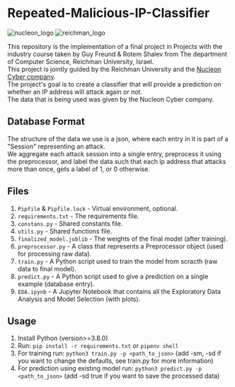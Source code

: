 # Repeated-Malicious-IP-Classifier

![nucleon_logo](https://user-images.githubusercontent.com/45962209/132684129-7f859f56-2ddd-48ca-9381-4f5c7ffa9540.png)
![reichman_logo](https://user-images.githubusercontent.com/45962209/132684855-f175a197-743e-4f04-991a-0e1b845bce76.png)

This repository is the implementation of a final project in Projects with the industry course taken by Guy Freund & Rotem Shalev from The department of Computer Science, Reichman University, Israel.<br>
This project is jointly guided by the Reichman University and the [Nucleon Cyber company](https://nucleoncyber.com). <br>
The project's goal is to create a classifier that will provide a prediction on whether an IP address will attack again or not. <br>
The data that is being used was given by the Nucleon Cyber company.

## Database Format
The structure of the data we use is a json, where each entry in it is part of a "Session" representing an attack. <br>
We aggregate each attack session into a single entry, preprocess it using the preprocessor,
and label the data such that each ip address that attacks more than once, gets a label of 1, or 0 otherwise.

## Files
1. `Pipfile` & `Pipfile.lock` - Virtual environment, optional.
2. `requirements.txt` - The requirements file.
3. `constans.py` - Shared constants file.
4. `utils.py` - Shared functions file.
5. `finalized_model.joblib` - The weights of the final model (after training).
6. `preprocessor.py` - A class that represents a Preprocessor object (used for processing raw data).
7. `train.py` - A Python script used to train the model from scracth (raw data to final model).
8. `predict.py` - A Python script used to give a prediction on a single example (database entry).
9. `EDA.ipynb` - A Jupyter Notebook that contains all the Exploratory Data Analysis and Model Selection (with plots).

## Usage
1. Install Python (version>=3.8.0)
2. Run: `pip install -r requirements.txt` or `pipenv shell`
3. For training run: `python3 train.py -p <path_to_json>` (add -sm, -sd if you want to change the defaults, see train.py for more information)
4. For prediction using existing model run: `python3 predict.py -p <path_to_json>` (add -sd true if you want to save the processed data)
